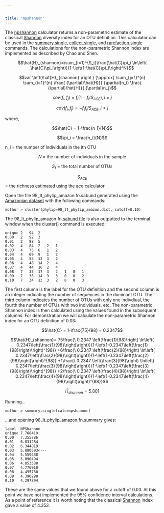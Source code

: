 ```yaml
---


title: 'Npshannon'
---
```

The [npshannon](npshannon) calculator returns a
non-parametric estimate of the classical [Shannon](Shannon)
diversity index for an OTU definition. This calculator can be used in
the [summary.single](summary.single),
[collect.single](collect.single), and
[rarefaction.single](rarefaction.single) commands. The
calculations for the non-parametric Shannon index are implemented as
described by Chao and Shen.

$$\hat{H}_{shannon}=\sum_{i=1}^{S_t}\frac{\hat{C}\pi_i \ln\left( \hat{C}\pi_i\right)}{1-\left(1-\hat{C}\pi_i\right)^N}$$

$$var \left(\hat{H}_{shannon} \right ) {\approx} \sum_{j=1}^{n} \sum_{i=1}^{n} \frac{ {\partial}\hat{H}}{ {\partial}n_i} \frac{ {\partial}\hat{H}}{ {\partial}n_j}$$

$$cov \left( f_i, f_j \right) = f_i \left(1-f_i / S_{ACE} \right ), i = j$$

$$cov\left ( f_i, f_j \right) = -f_i f_j / {S_{ACE}}, i\ne j$$

where,

$$\hat{C} = 1-\frac{n_1}{N}$$

$$\pi_i = \frac{n_i}{N}$$

n\_i = the number of individuals in the ith OTU

$$N \mbox{ = the number of individuals in the sample}$$

$$S_t \mbox{ = the total number of OTUs}$$

$$S_{ACE}$$ = the richness estimated using the [ace](ace)
calculator

Open the file 98\_lt\_phylip\_amazon.fn.sabund generated using the [
Amazonian dataset](Media:AmazonData.zip) with the following
commands:

    mothur > cluster(phylip=98_lt_phylip_amazon.dist, cutoff=0.10)

The 98\_lt\_phylip\_amazon.fn.[sabund file](sabund_file) is
also outputted to the terminal window when the cluster() command is
executed:

    unique 2   94  2   
    0.00   2   92  3   
    0.01   2   88  5   
    0.02   4   84  2   2   1   
    0.03   4   75  6   1   2   
    0.04   4   69  9   1   2   
    0.05   4   55  13  3   2   
    0.06   4   48  14  2   4   
    0.07   4   44  16  2   4   
    0.08   7   35  17  3   2   1   0   1   
    0.09   7   35  14  3   3   0   0   2   
    0.10   7   34  13  3   2   0   0   3   

The first column is the label for the OTU definition and the second
column is an integer indicating the number of sequences in the dominant
OTU. The third column indicates the number of OTUs with only one
indivdiual, the fourth the number of OTUs with two individuals, etc. The
non-parametric Shannon index is then calculated using the values found
in the subsequent columns. For demonstration we will calculate the
non-parametric Shannon index for an OTU definition of 0.03:

$$\hat{C} = 1-\frac{75}{98} = 0.2347$$

$$\hat{H}_{shannon}=
75\frac{\ 0.2347 \left(\frac{1}{98}\right) \ln\left( 0.2347\left(\frac{1}{98}\right)\right)}{1-\left(1-0.2347\left(\frac{1}{98}\right)\right)^{98}}
+6\frac{\ 0.2347 \left(\frac{2}{98}\right) \ln\left( 0.2347\left(\frac{2}{98}\right)\right)}{1-\left(1-0.2347\left(\frac{2}{98}\right)\right)^{98}}
+1\frac{\ 0.2347 \left(\frac{3}{98}\right) \ln\left( 0.2347\left(\frac{3}{98}\right)\right)}{1-\left(1-0.2347\left(\frac{3}{98}\right)\right)^{98}}
+2\frac{\ 0.2347 \left(\frac{4}{98}\right) \ln\left( 0.2347\left(\frac{4}{98}\right)\right)}{1-\left(1-0.2347\left(\frac{4}{98}\right)\right)^{98}}$$

$$\hat{H}_{shannon}=5.801$$

Running\...

    mothur > summary.single(calc=npshannon)

\...and opening 98\_lt\_phylip\_amazon.fn.summary gives:

    label  NPShannon
    unique 7.768419
    0.00   7.355786
    0.01   6.831284
    0.02   6.344819
    0.03   5.800593<---
    0.04   5.559488
    0.05   5.090494
    0.06   4.853388
    0.07   4.776910
    0.08   4.495760
    0.09   4.390298
    0.10   4.297894

These are the same values that we found above for a cutoff of 0.03. At
this point we have not implemented the 95% confidence interval
calculations. As a point of reference it is worth noting that the
classical [Shannon](Shannon) index gave a value of 4.353.
